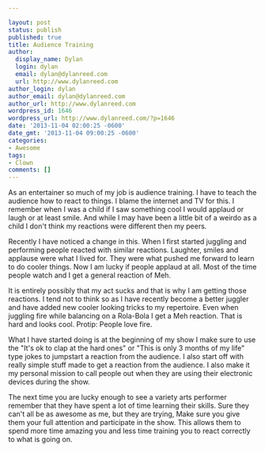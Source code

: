 ```yaml
---

layout: post
status: publish
published: true
title: Audience Training
author:
  display_name: Dylan
  login: dylan
  email: dylan@dylanreed.com
  url: http://www.dylanreed.com
author_login: dylan
author_email: dylan@dylanreed.com
author_url: http://www.dylanreed.com
wordpress_id: 1646
wordpress_url: http://www.dylanreed.com/?p=1646
date: '2013-11-04 02:00:25 -0600'
date_gmt: '2013-11-04 09:00:25 -0600'
categories:
- Awesome
tags:
- Clown
comments: []
---
```


As an entertainer so much of my job is audience training. I have to teach the audience how to react to things. I blame the internet and TV for this. I remember when I was a child if I saw something cool I would applaud or laugh or at least smile. And while I may have been a little bit of a weirdo as a child I don't think my reactions were different then my peers.

Recently I have noticed a change in this. When I first started juggling and performing people reacted with similar reactions. Laughter, smiles and applause were what I lived for. They were what pushed me forward to learn to do cooler things. Now I am lucky if people applaud at all. Most of the time people watch and I get a general reaction of Meh.

It is entirely possibly that my act sucks and that is why I am getting those reactions. I tend not to think so as I have recently become a better juggler and have added new cooler looking tricks to my repertoire. Even when juggling fire while balancing on a Rola-Bola I get a Meh reaction. That is hard and looks cool. Protip: People love fire.

What I have started doing is at the beginning of my show I make sure to use the "It's ok to clap at the hard ones" or "This is only 3 months of my life" type jokes to jumpstart a reaction from the audience. I also start off with really simple stuff made to get a reaction from the audience. I also make it my personal mission to call people out when they are using their electronic devices during the show.

The next time you are lucky enough to see a variety arts performer remember that they have spent a lot of time learning their skills. Sure they can't all be as awesome as me, but they are trying, Make sure you give them your full attention and participate in the show. This allows them to spend more time amazing you and less time training you to react correctly to what is going on.

